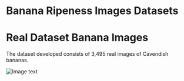 # Banana Ripeness Images Datasets
# Real Dataset Banana Images
The dataset developed consists of 3,495 real images of Cavendish bananas.

![Image text](https://github.com/luischuquim/BananaRipeness/27277.jpg)
